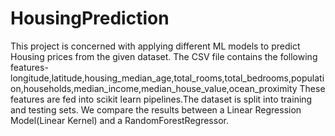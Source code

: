 # HousingPrediction
This project is concerned with applying different ML models to predict Housing prices from the given dataset.
The CSV file contains the following features-
longitude,latitude,housing_median_age,total_rooms,total_bedrooms,population,households,median_income,median_house_value,ocean_proximity
These features are fed into scikit learn pipelines.The dataset is split into training and testing sets.
We compare the results between a Linear Regression Model(Linear Kernel) and a RandomForestRegressor.
